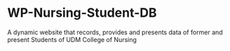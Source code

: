 # WP-Nursing-Student-DB
A dynamic website that records, provides and presents data of former and present Students of UDM College of Nursing
